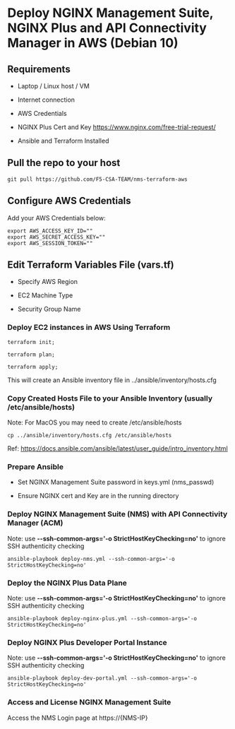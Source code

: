 # Deploy NGINX Management Suite, NGINX Plus and API Connectivity Manager in AWS (Debian 10)

## Requirements

- Laptop / Linux host / VM

- Internet connection

- AWS Credentials

- NGINX Plus Cert and Key
  https://www.nginx.com/free-trial-request/

- Ansible and Terraform Installed

## Pull the repo to your host

``` git pull https://github.com/F5-CSA-TEAM/nms-terraform-aws ```

## Configure AWS Credentials

Add your AWS Credentials below:

```
export AWS_ACCESS_KEY_ID=""
export AWS_SECRET_ACCESS_KEY=""
export AWS_SESSION_TOKEN=""
```

## Edit Terraform Variables File (vars.tf)

- Specify AWS Region

- EC2 Machine Type

- Security Group Name

### Deploy EC2 instances in AWS Using Terraform
``` 
terraform init;

terraform plan;

terraform apply;
```

This will create an Ansible inventory file in ../ansible/inventory/hosts.cfg

### Copy Created Hosts File to your Ansible Inventory (usually /etc/ansible/hosts)

Note: For MacOS you may need to create /etc/ansible/hosts

```
cp ../ansible/inventory/hosts.cfg /etc/ansible/hosts
```

Ref: https://docs.ansible.com/ansible/latest/user_guide/intro_inventory.html

### Prepare Ansible 

- Set NGINX Management Suite password in keys.yml (nms_passwd)

- Ensure NGINX cert and Key are in the running directory 

### Deploy NGINX Management Suite (NMS) with API Connectivity Manager (ACM)

Note: use <b>--ssh-common-args='-o StrictHostKeyChecking=no'</b> to ignore SSH authenticity checking

```
ansible-playbook deploy-nms.yml --ssh-common-args='-o StrictHostKeyChecking=no'
```

### Deploy the NGINX Plus Data Plane

Note: use <b>--ssh-common-args='-o StrictHostKeyChecking=no'</b> to ignore SSH authenticity checking

```
ansible-playbook deploy-nginx-plus.yml --ssh-common-args='-o StrictHostKeyChecking=no'
```

### Deploy NGINX Plus Developer Portal Instance

Note: use <b>--ssh-common-args='-o StrictHostKeyChecking=no'</b> to ignore SSH authenticity checking

```
ansible-playbook deploy-dev-portal.yml --ssh-common-args='-o StrictHostKeyChecking=no'
```

### Access and License NGINX Management Suite 

Access the NMS Login page at https://{NMS-IP}
